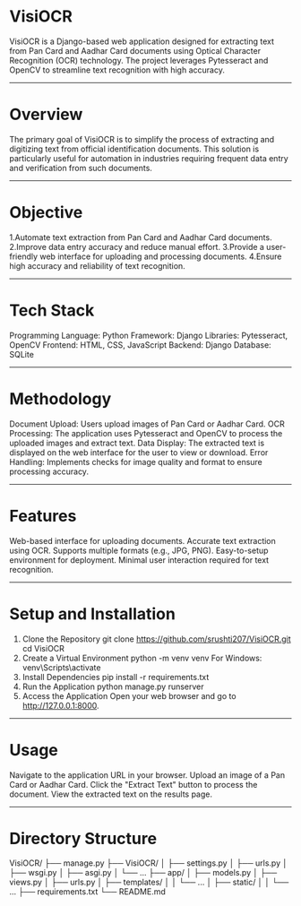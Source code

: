 # VisiOCR

VisiOCR is a Django-based web application designed for extracting text from Pan Card and Aadhar Card documents using Optical Character Recognition (OCR) technology. The project leverages Pytesseract and OpenCV to streamline text recognition with high accuracy.
___________________________________________________________________________________

# Overview

The primary goal of VisiOCR is to simplify the process of extracting and digitizing text from official identification documents. This solution is particularly useful for automation in industries requiring frequent data entry and verification from such documents.
___________________________________________________________________________________

# Objective

1.Automate text extraction from Pan Card and Aadhar Card documents.
2.Improve data entry accuracy and reduce manual effort.
3.Provide a user-friendly web interface for uploading and processing documents.
4.Ensure high accuracy and reliability of text recognition.
___________________________________________________________________________________

# Tech Stack

Programming Language: Python
Framework: Django
Libraries: Pytesseract, OpenCV
Frontend: HTML, CSS, JavaScript
Backend: Django
Database: SQLite 
___________________________________________________________________________________

# Methodology

Document Upload: Users upload images of Pan Card or Aadhar Card.
OCR Processing: The application uses Pytesseract and OpenCV to process the uploaded images and extract text.
Data Display: The extracted text is displayed on the web interface for the user to 
view or download.
Error Handling: Implements checks for image quality and format to ensure processing accuracy.
___________________________________________________________________________________

# Features

Web-based interface for uploading documents.
Accurate text extraction using OCR.
Supports multiple formats (e.g., JPG, PNG).
Easy-to-setup environment for deployment.
Minimal user interaction required for text recognition.
___________________________________________________________________________________

# Setup and Installation

1. Clone the Repository
   git clone https://github.com/srushti207/VisiOCR.git
   cd VisiOCR
2. Create a Virtual Environment
    python -m venv venv
    For Windows: venv\Scripts\activate
3. Install Dependencies
   pip install -r requirements.txt
4. Run the Application
    python manage.py runserver
5. Access the Application Open your web browser and go to
    http://127.0.0.1:8000.
___________________________________________________________________________________

# Usage

Navigate to the application URL in your browser.
Upload an image of a Pan Card or Aadhar Card.
Click the "Extract Text" button to process the document.
View the extracted text on the results page.
___________________________________________________________________________________

# Directory Structure

VisiOCR/
├── manage.py
├── VisiOCR/
│   ├── settings.py
│   ├── urls.py
│   ├── wsgi.py
│   ├── asgi.py
│   └── ...
├── app/
│   ├── models.py
│   ├── views.py
│   ├── urls.py
│   ├── templates/
│   │   └── ...
│   ├── static/
│   │   └── ...
├── requirements.txt
└── README.md





